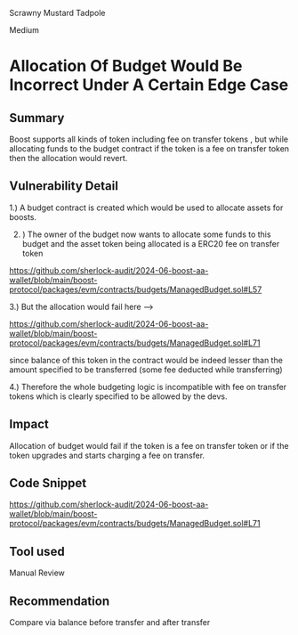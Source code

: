 Scrawny Mustard Tadpole

Medium

# Allocation Of Budget Would Be Incorrect Under A Certain Edge Case

## Summary

Boost supports all kinds of token including fee on transfer tokens , but while allocating funds to the budget contract if the token is a fee on transfer token then the allocation would revert.

## Vulnerability Detail

1.) A budget contract is created which would be used to allocate assets for boosts.

2. ) The owner of the budget now wants to allocate some funds to this budget and the asset token being allocated is a ERC20 fee on transfer token 

https://github.com/sherlock-audit/2024-06-boost-aa-wallet/blob/main/boost-protocol/packages/evm/contracts/budgets/ManagedBudget.sol#L57

3.) But the allocation would fail here -->

https://github.com/sherlock-audit/2024-06-boost-aa-wallet/blob/main/boost-protocol/packages/evm/contracts/budgets/ManagedBudget.sol#L71

since balance of this token in the contract would be indeed lesser than the amount specified to be transferred (some fee deducted while transferring)

4.) Therefore the whole budgeting logic is incompatible with fee on transfer tokens which is clearly specified to be allowed by the devs.

## Impact

Allocation of budget would fail if the token is a fee on transfer token or if the token upgrades and starts charging a fee on transfer.

## Code Snippet

https://github.com/sherlock-audit/2024-06-boost-aa-wallet/blob/main/boost-protocol/packages/evm/contracts/budgets/ManagedBudget.sol#L71

## Tool used

Manual Review

## Recommendation

Compare via balance before transfer and after transfer